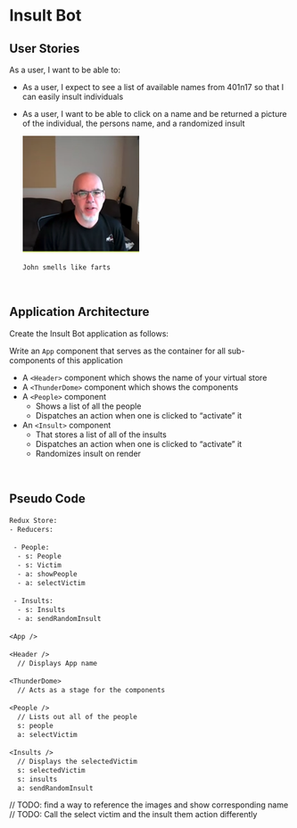 # Insult Bot

## User Stories
  As a user, I want to be able to:
  - As a user, I expect to see a list of available names from 401n17 so that I can easily insult individuals 
  - As a user, I want to be able to click on a name and be returned a picture of the individual, the persons name, and a randomized insult

    ![john](./src/img/john.png)
    
    
    ``John smells like farts``

<br>

## Application Architecture
Create the Insult Bot application as follows:

Write an ``App`` component that serves as the container for all sub-components of this application
  - A ``<Header>`` component which shows the name of your virtual store
  - A ``<ThunderDome>`` component which shows the components
  - A ``<People>`` component
    - Shows a list of all the people
    - Dispatches an action when one is clicked to “activate” it
  - An ``<Insult>`` component
    - That stores a list of all of the insults
    - Dispatches an action when one is clicked to “activate” it
    - Randomizes insult on render


<br>

## Pseudo Code

```
Redux Store:
- Reducers:

 - People:
  - s: People
  - s: Victim
  - a: showPeople
  - a: selectVictim

 - Insults:
  - s: Insults
  - a: sendRandomInsult

<App />

<Header />
  // Displays App name

<ThunderDome>
  // Acts as a stage for the components

<People />
  // Lists out all of the people
  s: people
  a: selectVictim

<Insults />
  // Displays the selectedVictim
  s: selectedVictim
  s: insults
  a: sendRandomInsult

```

// TODO: find a way to reference the images and show corresponding name 
// TODO: Call the select victim and the insult them action differently